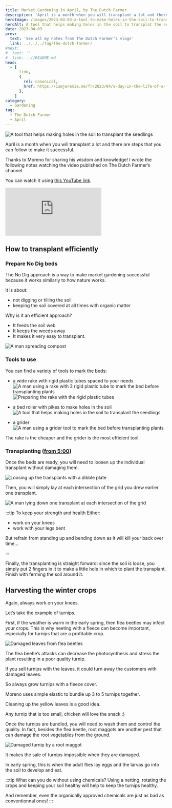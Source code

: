 ```yaml
---
title: Market Gardening in April, by The Dutch Farmer
description: 'April is a month when you will transplant a lot and there are steps that you can follow to make it successful.'
heroImage: /images/2023-04-03-a-tool-to-make-holes-in-the-soil-to-transplant.jpg
heroAlt: A tool that helps making holes in the soil to transplat the seedlings
date: 2023-04-03
prev:
  text: 'See all my notes from The Dutch Farmer’s vlogs'
  link: ../../../tag/the-dutch-farmer/
#next:
#  text: ''
#  link: ..//README.md
head:
  - [
      link,
      {
        rel: canonical,
        href: https://iamjeremie.me/fr/2023/04/a-day-in-the-life-of-a-farmer-in-april-the-dutch-farmer,
      },
    ]
category:
  - Gardening
tag:
  - The Dutch Farmer
  - April
---
```


![A tool that helps making holes in the soil to transplant the seedlings](/images/2023-04-03-a-tool-to-make-holes-in-the-soil-to-transplant.jpg 'Credits: image taken from The Dutch Farmer’s vlog')

April is a month when you will transplant a lot and there are steps that you can follow to make it successful.

Thanks to Moreno for sharing his wisdom and knowledge!
I wrote the following notes watching the video published on The Dutch Farmer’s channel.

<!-- more -->

You can watch it using [this YouTube link](https://www.youtube.com/watch?v=1JgWrFENqy0).

<!-- markdownlint-disable MD033 -->
<p class="newsletter-wrapper"><iframe class="newsletter-embed" src="https://iamjeremie.substack.com/embed" frameborder="0" scrolling="no"></iframe></p>

## How to transplant efficiently

### Prepare No Dig beds

The No Dig approach is a way to make market gardening successful because it works similarly to how nature works.

It is about:

- not digging or tilling the soil
- keeping the soil covered at all times with organic matter

Why is it an efficient approach?

- It feeds the soil web
- It keeps the weeds away
- It makes it very easy to transplant.

![A man spreading compost](./images/moreno-spreads-compost.jpg 'Credits: image from the vlog of The Dutch Farmer')

### Tools to use

You can find a variety of tools to mark the beds:

- a wide rake with rigid plastic tubes spaced to your needs
  ![A man using a rake with 3 rigid plastic tube to mark the bed before transplanting plants](./images/moreno-uses-a-rake-with-3-rigid-plastic-tube-to-mark-the-bed-before-transplanting-plants.jpg 'Credits: image from the vlog of The Dutch Farmer')
  ![Preparing the rake with the rigid plastic tubes](./images/preparing-the-rake-with-the-rigid-plastic-tubes.jpg 'Credits: image from the vlog of The Dutch Farmer')

- a bed roller with pikes to make holes in the soil
  ![A tool that helps making holes in the soil to transplant the seedlings](/images/2023-04-03-a-tool-to-make-holes-in-the-soil-to-transplant.jpg 'Credits: image taken from The Dutch Farmer’s vlog')

- a grider
  ![A man using a grider tool to mark the bed before transplanting plants](./images/moreno-using-a-grider-tool-to-mark-the-bed-before-transplanting-plants.jpg 'Credits: image from the vlog of The Dutch Farmer')

The rake is the cheaper and the grider is the most efficient tool.

### Transplanting ([from 5:00](https://youtu.be/1JgWrFENqy0?t=300))

Once the beds are ready, you will need to loosen up the individual transplant without damaging them.

![Loosing up the transplants with a dibble plate](./images/loosing-up-the-transplants-with-a-dibble-plate.jpg 'Credits: image from the vlog of The Dutch Farmer')

Then, you will simply lay at each intersection of the grid you drew earlier one transplant.

![A man lying down one transplant at each intersection of the grid](./images/moreno-lays-down-one-transplant-at-each-intersection-of-the-grid.jpg 'Credits: image from the vlog of The Dutch Farmer')

:::tip To keep your strength and health
Either:

- work on your knees
- work with your legs bent

But refrain from standing up and bending down as it will kill your back over time…

:::

Finally, the transplanting is straight forward: since the soil is loose, you simply put 2 fingers in it to make a little hole in which to plant the transplant. Finish with ferming the soil around it.

## Harvesting the winter crops

Again, always work on your knees.

Let’s take the example of turnips.

First, if the weather is warm in the early spring, then flea beetles may infect your crops. This is why neeting with a fleece can become important, especially for turnips that are a profitable crop.

![Damaged leaves from flea beetles](./images/damaged-leaves-from-flea-beetles.jpg 'Credits: image from the vlog of The Dutch Farmer')

The flea beetle’s attacks can decrease the photosynthesis and stress the plant resulting in a poor quality turnip.

If you sell turnips with the leaves, it could turn away the customers with damaged leaves.

So always grow turnips with a fleece cover.

Moreno uses simple elastic to bundle up 3 to 5 turnips together.

Cleaning up the yellow leaves is a good idea.

Any turnip that is too small, chicken will love the snack :)

Once the turnips are bundled, you will need to wash them and control the quality. In fact, besides the flea beetle, root maggots are another pest that can damage the root vegetables from the ground.

![Damaged turnip by a root maggot](./images/damaged-turnip-by-a-root-maggot.jpg 'Credits: image from the vlog of The Dutch Farmer')

It makes the sale of turnips impossible when they are damaged.

In early spring, this is when the adult flies lay eggs and the larvas go into the soil to develop and eat.

:::tip What can you do without using chemicals?
Using a netting, rotating the crops and keeping your soil healthy will help to keep the turnips healthy.

And remember, even the organically approved chemicals are just as bad as conventionnal ones!
:::
